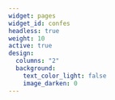 ```yaml
---
widget: pages
widget_id: confes
headless: true
weight: 10
active: true
design:
  columns: "2"
  background:
    text_color_light: false
    image_darken: 0
---
```


